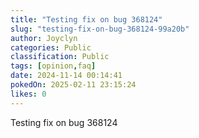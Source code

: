 ```yaml
---
title: "Testing fix on bug 368124"
slug: "testing-fix-on-bug-368124-99a20b"
author: Joyclyn
categories: Public
classification: Public
tags: [opinion,faq]
date: 2024-11-14 00:14:41 
pokedOn: 2025-02-11 23:15:24 
likes: 0
---
```


Testing fix on bug 368124